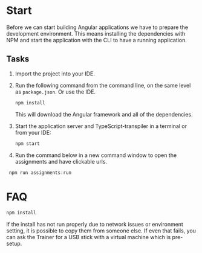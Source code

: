 # Start

Before we can start building Angular applications we have to prepare the development environment.
This means installing the dependencies with NPM and start the application with the CLI to have a running application.

## Tasks

1. Import the project into your IDE.
    
2. Run the following command from the command line, on the same level as `package.json`. Or use the IDE.
    ```javascript
    npm install
    ```
    
    This will download the Angular framework and all of the dependencies.
  
3. Start the application server and TypeScript-transpiler in a terminal or from your IDE:
    ```javascript
    npm start
    ```

4. Run the command below in a new command window to open the assignments and have clickable urls.
  ```javascript
   npm run assignments:run
   ```
   
# FAQ
```javascript
npm install
```
If the install has not run properly due to network issues or environment setting, it is possible to copy them from someone else.
If even that fails, you can ask the Trainer for a USB stick with a virtual machine which is pre-setup.
